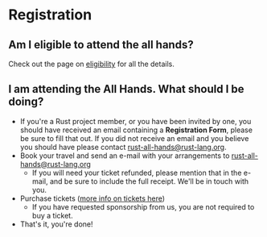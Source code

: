 # Registration

## Am I eligible to attend the all hands?

Check out the page on [eligibility](./eligibility.html) for all the details.

## I am attending the All Hands. What should I be doing?

* If you're a Rust project member, or you have been invited by one, you should
  have received an email containing a **Registration Form**, please be sure to
  fill that out. If you did not receive an email and you believe you should have
  please contact <rust-all-hands@rust-lang.org>.
* Book your travel and send an e-mail with your arrangements to <rust-all-hands@rust-lang.org>
  * If you will need your ticket refunded, please mention that in the
    e-mail, and be sure to include the full receipt. We'll be in touch
    with you.
* Purchase tickets ([more info on tickets here](./tickets.html))
  * If you have requested sponsorship from us, you are not required to buy a ticket.
* That's it, you're done!

